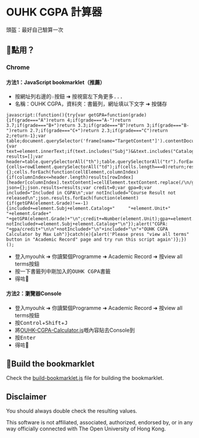 # OUHK CGPA 計算器

頭盔：最好自己驗算一次

## 🤔點用？

### Chrome

#### 方法1：JavaScript bookmarklet（推薦）

 - 按網址列右邊的<kbd>☆</kbd>按鈕 ➜ 按視窗左下角<kbd>更多...</kbd>
 - 名稱：OUHK CGPA，資料夾：書籤列，網址填以下文字 ➜ 按<kbd>儲存</kbd>
```
javascript:(function(){try{var getGPA=function(grade){if(grade==="A")return 4;if(grade==="A-")return 3.7;if(grade==="B+")return 3.3;if(grade==="B")return 3;if(grade==="B-")return 2.7;if(grade==="C+")return 2.3;if(grade==="C")return 2;return-1};var table;document.querySelector('frame[name="TargetContent"]').contentDocument.querySelectorAll("table.PSLEVEL2GRID").forEach(function(element){var text=element.innerText;if(text.includes("Subj")&&text.includes("Catalog")&&text.includes("Unit")&&text.includes("Grade"))table=element});var results=[];var header=table.querySelectorAll("th");table.querySelectorAll("tr").forEach(function(rowElement,rowIndex){cells=rowElement.querySelectorAll("td");if(cells.length===0)return;results[rowIndex]={};cells.forEach(function(cellElement,columnIndex){if(columnIndex<=header.length)results[rowIndex][header[columnIndex].textContent]=cellElement.textContent.replace(/\n/g,"")})});var json={};json.results=results;var credit=0;var gpa=0;var included="Included in CGPA\n";var notIncluded="Course Result not released\n";json.results.forEach(function(element){if(getGPA(element.Grade)!==-1){included+=element.Subj+element.Catalog+"     "+element.Unit+"     "+element.Grade+"     "+getGPA(element.Grade)+"\n";credit+=Number(element.Unit);gpa+=element.Unit*getGPA(element.Grade)}else notIncluded+=element.Subj+element.Catalog+"\n"});alert("CGPA: "+gpa/credit+"\n\n"+notIncluded+"\n"+included+"\n"+"OUHK CGPA Calculator by Max Loh")}catch(e){alert('Please press "view all terms" button in "Academic Record" page and try run this script again')};})();
```
- 登入myouhk ➜ 你讀緊個Programme ➜ Academic Record ➜ 按view all terms按鈕
- 按一下書籤列中剛加入的<kbd>OUHK CGPA</kbd>書籤
- 得咗🤟

#### 方法2：瀏覽器Console

- 登入myouhk ➜ 你讀緊個Programme ➜ Academic Record ➜ 按view all terms按鈕
- 按<kbd>Control</kbd>+<kbd>Shift</kbd>+<kbd>J</kbd>
- 將[OUHK-CGPA-Calculator.js](https://raw.githubusercontent.com/maxloh/OUHK-CGPA-Calculator/master/OUHK-CGPA-Calculator.js)嘅內容貼去Console到
- 按<kbd>Enter</kbd>
- 得咗🤟

## 🔨Build the bookmarklet

Check the [build-bookmarklet.js](build-bookmarklet.js) file for building the bookmarklet.

## Disclaimer

You should always double check the resulting values.

This software is not affiliated, associated, authorized, endorsed by, or in any way officially connected with The Open University of Hong Kong.